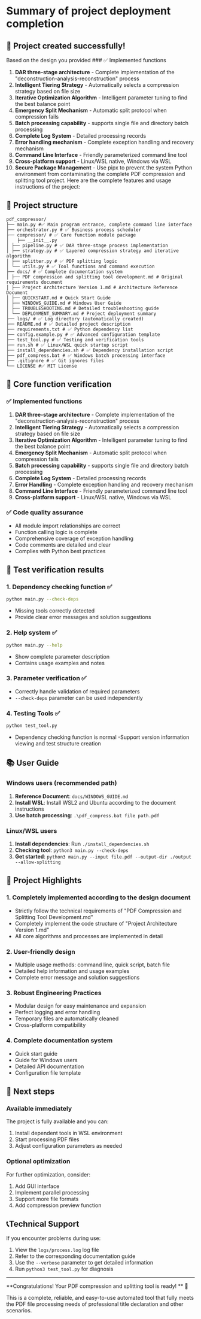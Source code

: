 # Summary of project deployment completion

## 🎉 Project created successfully!

Based on the design you provided ### ✅ Implemented functions
1. **DAR three-stage architecture** - Complete implementation of the "deconstruction-analysis-reconstruction" process
2. **Intelligent Tiering Strategy** - Automatically selects a compression strategy based on file size
3. **Iterative Optimization Algorithm** - Intelligent parameter tuning to find the best balance point
4. **Emergency Split Mechanism** - Automatic split protocol when compression fails
5. **Batch processing capability** - supports single file and directory batch processing
6. **Complete Log System** - Detailed processing records
7. **Error handling mechanism** - Complete exception handling and recovery mechanism
8. **Command Line Interface** - Friendly parameterized command line tool
9. **Cross-platform support** - Linux/WSL native, Windows via WSL
10. **Secure Package Management** - Use pipx to prevent the system Python environment from contaminating the complete PDF compression and splitting tool project. Here are the complete features and usage instructions of the project:

## 📁 Project structure

```
pdf_compressor/
├── main.py #✅ Main program entrance, complete command line interface
├── orchestrator.py # ✅ Business process scheduler
├── compressor/ # ✅ Core function module package
│   ├── __init__.py            
│ ├── pipeline.py # ✅ DAR three-stage process implementation
│ ├── strategy.py # ✅ Layered compression strategy and iterative algorithm
│ ├── splitter.py # ✅ PDF splitting logic
│ └── utils.py # ✅ Tool functions and command execution
├── docs/ # ✅ Complete documentation system
│ ├── PDF compression and splitting tool development.md # Original requirements document
│ ├── Project Architecture Version 1.md # Architecture Reference Document
│ ├── QUICKSTART.md # Quick Start Guide
│ ├── WINDOWS_GUIDE.md # Windows User Guide
│ ├── TROUBLESHOOTING.md # Detailed troubleshooting guide
│ └── DEPLOYMENT_SUMMARY.md # Project deployment summary
├── logs/ # ✅ Log directory (automatically created)
├── README.md # ✅ Detailed project description
├── requirements.txt # ✅ Python dependency list
├── config.example.py # ✅ Advanced configuration template
├── test_tool.py # ✅ Testing and verification tools
├── run.sh # ✅ Linux/WSL quick startup script
├── install_dependencies.sh # ✅ Dependency installation script
├── pdf_compress.bat # ✅ Windows batch processing interface
├── .gitignore # ✅ Git ignores files
└── LICENSE #✅ MIT License
```

## 🚀 Core function verification

### ✅ Implemented functions
1. **DAR three-stage architecture** - Complete implementation of the "deconstruction-analysis-reconstruction" process
2. **Intelligent Tiering Strategy** - Automatically selects a compression strategy based on file size
3. **Iterative Optimization Algorithm** - Intelligent parameter tuning to find the best balance point
4. **Emergency Split Mechanism** - Automatic split protocol when compression fails
5. **Batch processing capability** - supports single file and directory batch processing
6. **Complete Log System** - Detailed processing records
7. **Error Handling** - Complete exception handling and recovery mechanism
8. **Command Line Interface** - Friendly parameterized command line tool
9. **Cross-platform support** - Linux/WSL native, Windows via WSL

### ✅ Code quality assurance
- All module import relationships are correct
- Function calling logic is complete
- Comprehensive coverage of exception handling
- Code comments are detailed and clear
- Complies with Python best practices

## 🔧 Test verification results

### 1. Dependency checking function ✅
```bash
python main.py --check-deps
```
- Missing tools correctly detected
- Provide clear error messages and solution suggestions

### 2. Help system ✅
```bash
python main.py --help
```
- Show complete parameter description
- Contains usage examples and notes

### 3. Parameter verification ✅
- Correctly handle validation of required parameters
- `--check-deps` parameter can be used independently

### 4. Testing Tools ✅
```bash
python test_tool.py
```
- Dependency checking function is normal
-Support version information viewing and test structure creation

## 📚 User Guide

### Windows users (recommended path)
1. **Reference Document**: `docs/WINDOWS_GUIDE.md`
2. **Install WSL**: Install WSL2 and Ubuntu according to the document instructions
3. **Use batch processing**: `.\pdf_compress.bat file path.pdf`

### Linux/WSL users
1. **Install dependencies**: Run `./install_dependencies.sh`
2. **Checking tool**: `python3 main.py --check-deps`
3. **Get started**: `python3 main.py --input file.pdf --output-dir ./output --allow-splitting`

## 🎯 Project Highlights

### 1. Completely implemented according to the design document
- Strictly follow the technical requirements of "PDF Compression and Splitting Tool Development.md"
- Completely implement the code structure of "Project Architecture Version 1.md"
- All core algorithms and processes are implemented in detail

### 2. User-friendly design
- Multiple usage methods: command line, quick script, batch file
- Detailed help information and usage examples
- Complete error message and solution suggestions

### 3. Robust Engineering Practices
- Modular design for easy maintenance and expansion
- Perfect logging and error handling
- Temporary files are automatically cleaned
- Cross-platform compatibility

### 4. Complete documentation system
- Quick start guide
- Guide for Windows users
- Detailed API documentation
- Configuration file template

## 🚦 Next steps

### Available immediately
The project is fully available and you can:
1. Install dependent tools in WSL environment
2. Start processing PDF files
3. Adjust configuration parameters as needed

### Optional optimization
For further optimization, consider:
1. Add GUI interface
2. Implement parallel processing
3. Support more file formats
4. Add compression preview function

## 📞Technical Support

If you encounter problems during use:
1. View the `logs/process.log` log file
2. Refer to the corresponding documentation guide
3. Use the `--verbose` parameter to get detailed information
4. Run `python3 test_tool.py` for diagnosis

---

**Congratulations! Your PDF compression and splitting tool is ready! ** 🎊

This is a complete, reliable, and easy-to-use automated tool that fully meets the PDF file processing needs of professional title declaration and other scenarios.